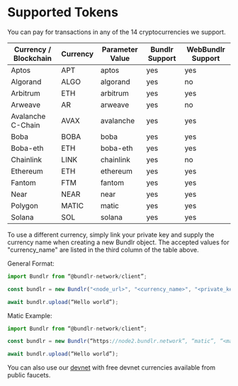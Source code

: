 # Supported Tokens

You can pay for transactions in any of the 14 cryptocurrencies we support.

| Currency / Blockchain | Currency | Parameter Value | Bundlr Support | WebBundlr Support |
| --------------------- | -------- | --------------- | -------------- | ----------------- |
| Aptos                 | APT      | aptos           | yes            | yes               |
| Algorand              | ALGO     | algorand        | yes            | no                |
| Arbitrum              | ETH      | arbitrum        | yes            | yes               |
| Arweave               | AR       | arweave         | yes            | no                |
| Avalanche C-Chain     | AVAX     | avalanche       | yes            | yes               |
| Boba                  | BOBA     | boba            | yes            | yes               |
| Boba-eth              | ETH      | boba-eth        | yes            | yes               |
| Chainlink             | LINK     | chainlink       | yes            | no                |
| Ethereum              | ETH      | ethereum        | yes            | yes               |
| Fantom                | FTM      | fantom          | yes            | yes               |
| Near                  | NEAR     | near            | yes            | yes               |
| Polygon               | MATIC    | matic           | yes            | yes               |
| Solana                | SOL      | solana          | yes            | yes               |

To use a different currency, simply link your private key and supply the currency name when creating a new Bundlr object. The accepted values for "currency_name" are listed in the third column of the table above.

General Format:

```js
import Bundlr from “@bundlr-network/client”;

const bundlr = new Bundlr("<node_url>", "<currency_name>", "<private_key>");

await bundlr.upload(“Hello world”);
```

Matic Example:

```js
import Bundlr from “@bundlr-network/client”;

const bundlr = new Bundlr(“https://node2.bundlr.network”, “matic”, “<matic_private_key>”);

await bundlr.upload(“Hello world”);
```

You can also use our [devnet](/developer-docs/using-devnet) with free devnet currencies available from public faucets.
